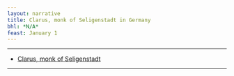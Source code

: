 ```yaml
---
layout: narrative
title: Clarus, monk of Seligenstadt in Germany
bhl: *N/A*
feast: January 1
---
```


---

- [Clarus, monk of Seligenstadt](https://cjkoepke1.github.io/latin-hagiography/texts/de-claro-salighenstadiensi)

---
